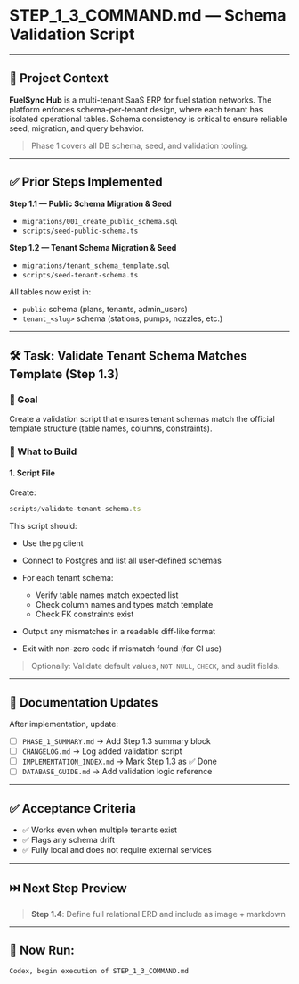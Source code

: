 # STEP\_1\_3\_COMMAND.md — Schema Validation Script

---

## 🧠 Project Context

**FuelSync Hub** is a multi-tenant SaaS ERP for fuel station networks. The platform enforces schema-per-tenant design, where each tenant has isolated operational tables. Schema consistency is critical to ensure reliable seed, migration, and query behavior.

> Phase 1 covers all DB schema, seed, and validation tooling.

---

## ✅ Prior Steps Implemented

**Step 1.1 — Public Schema Migration & Seed**

* `migrations/001_create_public_schema.sql`
* `scripts/seed-public-schema.ts`

**Step 1.2 — Tenant Schema Migration & Seed**

* `migrations/tenant_schema_template.sql`
* `scripts/seed-tenant-schema.ts`

All tables now exist in:

* `public` schema (plans, tenants, admin\_users)
* `tenant_<slug>` schema (stations, pumps, nozzles, etc.)

---

## 🛠 Task: Validate Tenant Schema Matches Template (Step 1.3)

### 🎯 Goal

Create a validation script that ensures tenant schemas match the official template structure (table names, columns, constraints).

### 🔨 What to Build

#### 1. Script File

Create:

```ts
scripts/validate-tenant-schema.ts
```

This script should:

* Use the `pg` client
* Connect to Postgres and list all user-defined schemas
* For each tenant schema:

  * Verify table names match expected list
  * Check column names and types match template
  * Check FK constraints exist
* Output any mismatches in a readable diff-like format
* Exit with non-zero code if mismatch found (for CI use)

> Optionally: Validate default values, `NOT NULL`, `CHECK`, and audit fields.

---

## 📓 Documentation Updates

After implementation, update:

* [ ] `PHASE_1_SUMMARY.md` → Add Step 1.3 summary block
* [ ] `CHANGELOG.md` → Log added validation script
* [ ] `IMPLEMENTATION_INDEX.md` → Mark Step 1.3 as ✅ Done
* [ ] `DATABASE_GUIDE.md` → Add validation logic reference

---

## ✅ Acceptance Criteria

* ✅ Works even when multiple tenants exist
* ✅ Flags any schema drift
* ✅ Fully local and does not require external services

---

## ⏭️ Next Step Preview

> **Step 1.4**: Define full relational ERD and include as image + markdown

---

## 🏁 Now Run:

```
Codex, begin execution of STEP_1_3_COMMAND.md
```
